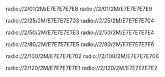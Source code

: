 radio://2/01/2M/E7E7E7E7E8 <!--Marios-->
radio://2/01/2M/E7E7E7E7E9 <!--Marios-->

radio://2/25/2M/E7E7E7E703
radio://2/25/2M/E7E7E7E704

radio://2/50/2M/E7E7E7E7E3
radio://2/50/2M/E7E7E7E7E4

radio://2/80/2M/E7E7E7E7E5
radio://2/80/2M/E7E7E7E7E6

radio://2/100/2M/E7E7E7E702
radio://2/100/2M/E7E7E7E706

radio://2/120/2M/E7E7E7E7E1
radio://2/120/2M/E7E7E7E7E2
